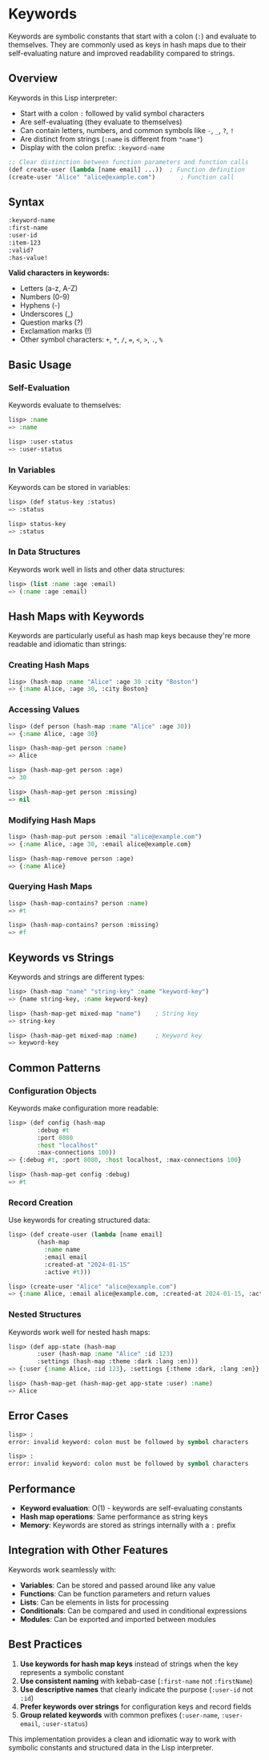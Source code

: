 # Keywords

Keywords are symbolic constants that start with a colon (`:`) and evaluate to themselves. They are commonly used as keys in hash maps due to their self-evaluating nature and improved readability compared to strings.

## Overview

Keywords in this Lisp interpreter:
- Start with a colon `:` followed by valid symbol characters
- Are self-evaluating (they evaluate to themselves)
- Can contain letters, numbers, and common symbols like `-`, `_`, `?`, `!`
- Are distinct from strings (`:name` is different from `"name"`)
- Display with the colon prefix: `:keyword-name`

```lisp
;; Clear distinction between function parameters and function calls
(def create-user (lambda [name email] ...))  ; Function definition
(create-user "Alice" "alice@example.com")       ; Function call
```

## Syntax

```lisp
:keyword-name
:first-name
:user-id
:item-123
:valid?
:has-value!
```

**Valid characters in keywords:**
- Letters (a-z, A-Z)
- Numbers (0-9)
- Hyphens (-)
- Underscores (_)
- Question marks (?)
- Exclamation marks (!)
- Other symbol characters: `+`, `*`, `/`, `=`, `<`, `>`, `.`, `%`

## Basic Usage

### Self-Evaluation
Keywords evaluate to themselves:

```lisp
lisp> :name
=> :name

lisp> :user-status
=> :user-status
```

### In Variables
Keywords can be stored in variables:

```lisp
lisp> (def status-key :status)
=> :status

lisp> status-key
=> :status
```

### In Data Structures
Keywords work well in lists and other data structures:

```lisp
lisp> (list :name :age :email)
=> (:name :age :email)
```

## Hash Maps with Keywords

Keywords are particularly useful as hash map keys because they're more readable and idiomatic than strings:

### Creating Hash Maps
```lisp
lisp> (hash-map :name "Alice" :age 30 :city "Boston")
=> {:name Alice, :age 30, :city Boston}
```

### Accessing Values
```lisp
lisp> (def person (hash-map :name "Alice" :age 30))
=> {:name Alice, :age 30}

lisp> (hash-map-get person :name)
=> Alice

lisp> (hash-map-get person :age)
=> 30

lisp> (hash-map-get person :missing)
=> nil
```

### Modifying Hash Maps
```lisp
lisp> (hash-map-put person :email "alice@example.com")
=> {:name Alice, :age 30, :email alice@example.com}

lisp> (hash-map-remove person :age)
=> {:name Alice}
```

### Querying Hash Maps
```lisp
lisp> (hash-map-contains? person :name)
=> #t

lisp> (hash-map-contains? person :missing)
=> #f
```

## Keywords vs Strings

Keywords and strings are different types:

```lisp
lisp> (hash-map "name" "string-key" :name "keyword-key")
=> {name string-key, :name keyword-key}

lisp> (hash-map-get mixed-map "name")    ; String key
=> string-key

lisp> (hash-map-get mixed-map :name)     ; Keyword key
=> keyword-key
```

## Common Patterns

### Configuration Objects
Keywords make configuration more readable:

```lisp
lisp> (def config (hash-map
        :debug #t
        :port 8080
        :host "localhost"
        :max-connections 100))
=> {:debug #t, :port 8080, :host localhost, :max-connections 100}

lisp> (hash-map-get config :debug)
=> #t
```

### Record Creation
Use keywords for creating structured data:

```lisp
lisp> (def create-user (lambda [name email]
        (hash-map
          :name name
          :email email
          :created-at "2024-01-15"
          :active #t)))

lisp> (create-user "Alice" "alice@example.com")
=> {:name Alice, :email alice@example.com, :created-at 2024-01-15, :active #t}
```

### Nested Structures
Keywords work well for nested hash maps:

```lisp
lisp> (def app-state (hash-map
        :user (hash-map :name "Alice" :id 123)
        :settings (hash-map :theme :dark :lang :en)))
=> {:user {:name Alice, :id 123}, :settings {:theme :dark, :lang :en}}

lisp> (hash-map-get (hash-map-get app-state :user) :name)
=> Alice
```

## Error Cases

```lisp
lisp> :
error: invalid keyword: colon must be followed by symbol characters

lisp> : 
error: invalid keyword: colon must be followed by symbol characters
```

## Performance

- **Keyword evaluation**: O(1) - keywords are self-evaluating constants
- **Hash map operations**: Same performance as string keys
- **Memory**: Keywords are stored as strings internally with a `:` prefix

## Integration with Other Features

Keywords work seamlessly with:
- **Variables**: Can be stored and passed around like any value
- **Functions**: Can be function parameters and return values
- **Lists**: Can be elements in lists for processing
- **Conditionals**: Can be compared and used in conditional expressions
- **Modules**: Can be exported and imported between modules

## Best Practices

1. **Use keywords for hash map keys** instead of strings when the key represents a symbolic constant
2. **Use consistent naming** with kebab-case (`:first-name` not `:firstName`)
3. **Use descriptive names** that clearly indicate the purpose (`:user-id` not `:id`)
4. **Prefer keywords over strings** for configuration keys and record fields
5. **Group related keywords** with common prefixes (`:user-name`, `:user-email`, `:user-status`)

This implementation provides a clean and idiomatic way to work with symbolic constants and structured data in the Lisp interpreter.
